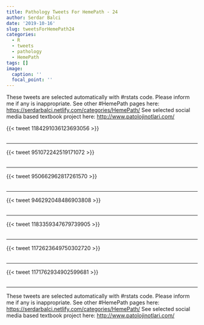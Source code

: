 ```yaml
---
title: Pathology Tweets For HemePath - 24
author: Serdar Balci
date: '2019-10-16'
slug: tweetsForHemePath24
categories:
  - R
  - tweets
  - pathology
  - HemePath
tags: []
image:
  caption: ''
  focal_point: ''
---
```



These tweets are selected automatically with #rstats code. Please inform me if any is inappropriate.
See other #HemePath pages here: https://serdarbalci.netlify.com/categories/HemePath/ 
See selected social media based textbook project here: http://www.patolojinotlari.com/

{{< tweet 1184291036123693056 >}}
<br>
<br>
<hr>
{{< tweet 951072242519171072 >}}
<br>
<br>
<hr>
{{< tweet 950662962817261570 >}}
<br>
<br>
<hr>
{{< tweet 946292048486903808 >}}
<br>
<br>
<hr>
{{< tweet 1183359347679739905 >}}
<br>
<br>
<hr>
{{< tweet 1172623649750302720 >}}
<br>
<br>
<hr>
{{< tweet 1171762934902599681 >}}
<br>
<br>
<hr>


These tweets are selected automatically with #rstats code. Please inform me if any is inappropriate.
See other #HemePath pages here: https://serdarbalci.netlify.com/categories/HemePath/ 
See selected social media based textbook project here: http://www.patolojinotlari.com/
